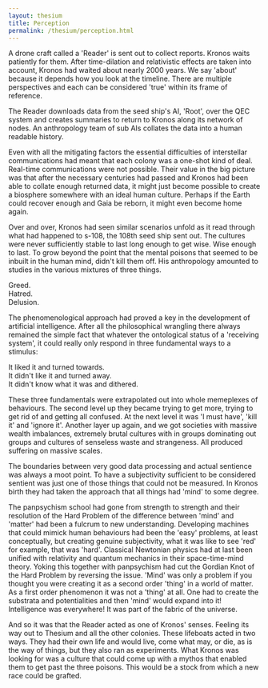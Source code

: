 ```yaml
---
layout: thesium
title: Perception 
permalink: /thesium/perception.html
---
```


A drone craft called a 'Reader' is sent out to collect reports. Kronos
waits patiently for them. After time-dilation and relativistic effects
are taken into account, Kronos had waited about nearly 2000 years. We say 'about'
because it depends how you look at the timeline. There are multiple
perspectives and each can be considered 'true' within its frame of
reference.  

The Reader downloads data from the seed ship's AI, 'Root', over the QEC
system and creates summaries to return to Kronos along its network of
nodes. An anthropology team of sub AIs collates the data into a human
readable history.  

Even with all the mitigating factors the essential difficulties of
interstellar communications had meant that each colony was a one-shot
kind of deal. Real-time communications were not possible. Their value in
the big picture was that after the necessary centuries had passed and
Kronos had been able to collate enough returned data, it might just
become possible to create a biosphere somewhere with an ideal human
culture. Perhaps if the Earth could recover enough and Gaia be reborn,
it might even become home again.

Over and over, Kronos had seen similar scenarios unfold as it read
through what had happened to s-108, the 108th seed ship sent out. The cultures
were never sufficiently stable to last long enough to get wise. Wise enough to
last. To grow beyond the point that the mental poisons that seemed
to be inbuilt in the human mind, didn't kill them off. His anthropology
amounted to studies in the various mixtures of three things.

Greed.  
Hatred.  
Delusion.  

The phenomenological approach had proved a key in the development of
artificial intelligence. After all the philosophical wrangling there
always remained the simple fact that whatever the ontological status of
a 'receiving system', it could really only respond in three fundamental
ways to a stimulus:  

It liked it and turned towards.  
It didn't like it and turned away.  
It didn't know what it was and dithered.  

These three fundamentals were extrapolated out into whole memeplexes of
behaviours. The second level up they became trying to get more, trying
to get rid of and getting all confused. At the next level it was 'I must
have', 'kill it' and 'ignore it'. Another layer up again, and we got
societies with massive wealth imbalances, extremely brutal cultures with
in groups dominating out groups and cultures of senseless waste and
strangeness. All produced suffering on massive scales.

The boundaries between very good data processing and actual sentience
was always a moot point. To have a subjectivity sufficient to be
considered sentient was just one of those things that could not be
measured. In Kronos birth they had taken the approach that all things
had 'mind' to some degree.  

The panpsychism school had gone from strength to strength and their
resolution of the Hard Problem of the difference between 'mind' and
'matter' had been a fulcrum to new understanding. Developing machines
that could mimick human behaviours had been the 'easy' problems, at
least conceptually, but creating genuine subjectivity, what it was like
to see 'red' for example, that was 'hard'. Classical Newtonian physics
had at last been unified with relativity and quantum mechanics in their
space-time-mind theory. Yoking this together with panpsychism had cut
the Gordian Knot of the Hard Problem by reversing the issue. 'Mind' was
only a problem if you thought you were creating it as a second order
'thing' in a world of matter. As a first order phenomenon it was not a
'thing' at all. One had to create the substrata and potentialities and
then 'mind' would expand into it! Intelligence was everywhere! It was
part of the fabric of the universe. 

And so it was that the Reader acted as one of Kronos' senses. Feeling
its way out to Thesium and all the other colonies. These lifeboats acted
in two ways. They had their own life and would live, come what may, or
die, as is the way of things, but they also ran as experiments. What Kronos
was looking for was a culture that could come up with a mythos that
enabled them to get past the three poisons. This would be a stock from
which a new race could be grafted.
